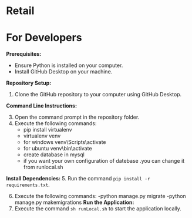 # Retail

# For Developers
**Prerequisites:**
- Ensure Python is installed on your computer.
- Install GitHub Desktop on your machine.

**Repository Setup:**
1. Clone the GitHub repository to your computer using GitHub Desktop.

**Command Line Instructions:**


3. Open the command prompt in the repository folder.
4. Execute the following commands:
   - pip install virtualenv
   - virtualenv venv
   -  for windows venv\Scripts\activate
   -  for ubuntu venv\bin\activate
   - create database in mysql
   - if you want your own configuration of datebase .you can change it from runlocal.sh

**Install Dependencies:**
5. Run the command `pip install -r requirements.txt`.

6. Execute the following commands:
   -python manage.py migrate
   -python manage.py makemigrations
**Run the Application:**
7. Execute the command `sh runLocal.sh` to start the application locally.
